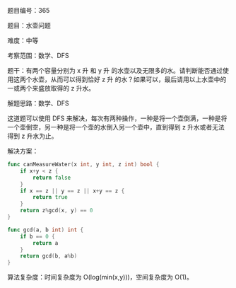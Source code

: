 题目编号：365

题目：水壶问题

难度：中等

考察范围：数学、DFS

题干：有两个容量分别为 x 升 和 y 升 的水壶以及无限多的水。请判断能否通过使用这两个水壶，从而可以得到恰好 z 升 的水？如果可以，最后请用以上水壶中的一或两个来盛放取得的 z 升水。

解题思路：数学、DFS

这道题可以使用 DFS 来解决，每次有两种操作，一种是将一个壶倒满，一种是将一个壶倒空，另一种是将一个壶的水倒入另一个壶中，直到得到 z 升水或者无法得到 z 升水为止。

解决方案：

```go
func canMeasureWater(x int, y int, z int) bool {
    if x+y < z {
        return false
    }
    if x == z || y == z || x+y == z {
        return true
    }
    return z%gcd(x, y) == 0
}

func gcd(a, b int) int {
    if b == 0 {
        return a
    }
    return gcd(b, a%b)
}
```

算法复杂度：时间复杂度为 O(log(min(x,y)))，空间复杂度为 O(1)。